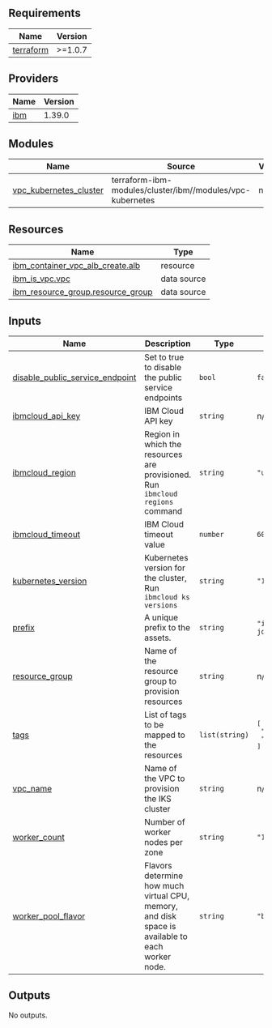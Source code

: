 ## Requirements

| Name | Version |
|------|---------|
| <a name="requirement_terraform"></a> [terraform](#requirement\_terraform) | >=1.0.7 |

## Providers

| Name | Version |
|------|---------|
| <a name="provider_ibm"></a> [ibm](#provider\_ibm) | 1.39.0 |

## Modules

| Name | Source | Version |
|------|--------|---------|
| <a name="module_vpc_kubernetes_cluster"></a> [vpc\_kubernetes\_cluster](#module\_vpc\_kubernetes\_cluster) | terraform-ibm-modules/cluster/ibm//modules/vpc-kubernetes | n/a |

## Resources

| Name | Type |
|------|------|
| [ibm_container_vpc_alb_create.alb](https://registry.terraform.io/providers/IBM-Cloud/ibm/latest/docs/resources/container_vpc_alb_create) | resource |
| [ibm_is_vpc.vpc](https://registry.terraform.io/providers/IBM-Cloud/ibm/latest/docs/data-sources/is_vpc) | data source |
| [ibm_resource_group.resource_group](https://registry.terraform.io/providers/IBM-Cloud/ibm/latest/docs/data-sources/resource_group) | data source |

## Inputs

| Name | Description | Type | Default | Required |
|------|-------------|------|---------|:--------:|
| <a name="input_disable_public_service_endpoint"></a> [disable\_public\_service\_endpoint](#input\_disable\_public\_service\_endpoint) | Set to true to disable the public service endpoints | `bool` | `false` | no |
| <a name="input_ibmcloud_api_key"></a> [ibmcloud\_api\_key](#input\_ibmcloud\_api\_key) | IBM Cloud API key | `string` | n/a | yes |
| <a name="input_ibmcloud_region"></a> [ibmcloud\_region](#input\_ibmcloud\_region) | Region in which the resources are provisioned. Run `ibmcloud regions` command | `string` | `"us-south"` | no |
| <a name="input_ibmcloud_timeout"></a> [ibmcloud\_timeout](#input\_ibmcloud\_timeout) | IBM Cloud timeout value | `number` | `600` | no |
| <a name="input_kubernetes_version"></a> [kubernetes\_version](#input\_kubernetes\_version) | Kubernetes version for the cluster, Run `ibmcloud ks versions` | `string` | `"1.21.9"` | no |
| <a name="input_prefix"></a> [prefix](#input\_prefix) | A unique prefix to the assets. | `string` | `"ibmcloud-journey"` | no |
| <a name="input_resource_group"></a> [resource\_group](#input\_resource\_group) | Name of the resource group to provision resources | `string` | n/a | yes |
| <a name="input_tags"></a> [tags](#input\_tags) | List of tags to be mapped to the resources | `list(string)` | <pre>[<br>  "cloud-journey",<br>  "vpc"<br>]</pre> | no |
| <a name="input_vpc_name"></a> [vpc\_name](#input\_vpc\_name) | Name of the VPC to provision the IKS cluster | `string` | n/a | yes |
| <a name="input_worker_count"></a> [worker\_count](#input\_worker\_count) | Number of worker nodes per zone | `string` | `"1"` | no |
| <a name="input_worker_pool_flavor"></a> [worker\_pool\_flavor](#input\_worker\_pool\_flavor) | Flavors determine how much virtual CPU, memory, and disk space is available to each worker node. | `string` | `"bx2.4x16"` | no |

## Outputs

No outputs.
